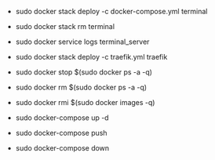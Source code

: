 - sudo docker stack deploy -c docker-compose.yml terminal
- sudo docker stack rm terminal
- sudo docker service logs terminal_server

- sudo docker stack deploy -c traefik.yml traefik

- sudo docker stop $(sudo docker ps -a -q)
- sudo docker rm $(sudo docker ps -a -q)
- sudo docker rmi $(sudo docker images -q)

- sudo docker-compose up -d
- sudo docker-compose push
- sudo docker-compose down
